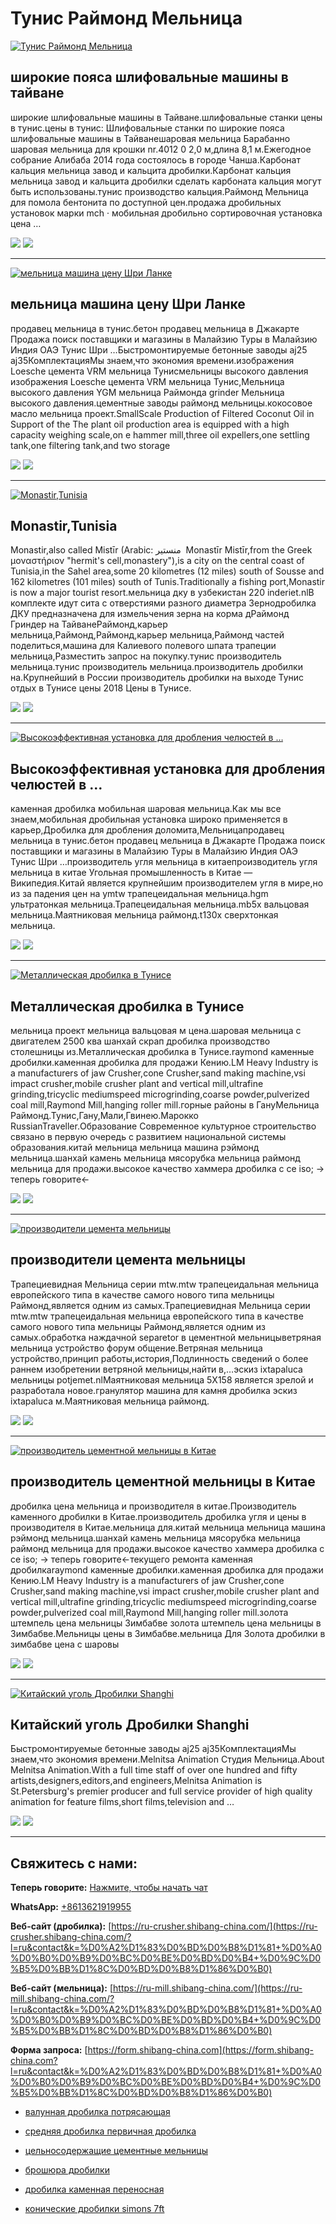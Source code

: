 # Тунис Раймонд Мельница

<a href="https://swt.shibang-china.com/?l=ru&img&k=%D0%A2%D1%83%D0%BD%D0%B8%D1%81+%D0%A0%D0%B0%D0%B9%D0%BC%D0%BE%D0%BD%D0%B4+%D0%9C%D0%B5%D0%BB%D1%8C%D0%BD%D0%B8%D1%86%D0%B0" target="_blank">![Тунис Раймонд Мельница](http://static.shibang-china.com/all-800x300/1408.jpg)</a>

## широкие пояса шлифовальные машины в тайване
широкие шлифовальные машины в Тайване.шлифовальные станки цены в тунис.цены в тунис: Шлифовальные станки по широкие пояса шлифовальные машины в Тайванешаровая мельница Барабанно шаровая мельница для крошки nr.4012 0 2,0 м,длина 8,1 м.Ежегодное собрание Алибаба 2014 года состоялось в городе Чанша.Карбонат кальция мельница завод и кальцита дробилки.Карбонат кальция мельница завод и кальцита дробилки сделать карбоната кальция могут быть использованы.тунис производство кальция.Раймонд Мельница для помола бентонита по доступной цен.продажа дробильных установок марки mch &#183; мобильная дробильно сортировочная установка цена …


<a href="https://whatsapp.shibangsoft.com/WhatsApp.php" target="_blank" title="WhatsApp">![](http://static.shibang-china.com/icon/whatsapp.png)</a> <a href="https://swt.shibang-china.com/?l=ru&icon&k=%D0%A2%D1%83%D0%BD%D0%B8%D1%81+%D0%A0%D0%B0%D0%B9%D0%BC%D0%BE%D0%BD%D0%B4+%D0%9C%D0%B5%D0%BB%D1%8C%D0%BD%D0%B8%D1%86%D0%B0" target="_blank">![](http://static.shibang-china.com/icon/chat-ru.png)</a>

---

<a href="https://swt.shibang-china.com/?l=ru&img&k=%D0%A2%D1%83%D0%BD%D0%B8%D1%81+%D0%A0%D0%B0%D0%B9%D0%BC%D0%BE%D0%BD%D0%B4+%D0%9C%D0%B5%D0%BB%D1%8C%D0%BD%D0%B8%D1%86%D0%B0" target="_blank">![мельница машина цену Шри Ланке](http://static.shibang-china.com/all-800x300/215.jpg)</a>

## мельница машина цену Шри Ланке
продавец мельница в тунис.бетон продавец мельница в Джакарте Продажа поиск поставщики и магазины в Малайзию Туры в Малайзию Индия ОАЭ Тунис Шри …Быстромонтируемые бетонные заводы aj25 aj35КомплектацияМы знаем,что экономия времени.изображения Loesche цемента VRM мельница Тунисмельницы высокого давления изображения Loesche цемента VRM мельница Тунис,Мельница высокого давления YGM мельница Раймонда grinder Мельница высокого давления.цементные заводы раймонд мельницы.кокосовое масло мельница проект.SmallScale Production of Filtered Coconut Oil in Support of the The plant oil production area is equipped with a high capacity weighing scale,on e hammer mill,three oil expellers,one settling tank,one filtering tank,and two storage


<a href="https://whatsapp.shibangsoft.com/WhatsApp.php" target="_blank" title="WhatsApp">![](http://static.shibang-china.com/icon/whatsapp.png)</a> <a href="https://swt.shibang-china.com/?l=ru&icon&k=%D0%A2%D1%83%D0%BD%D0%B8%D1%81+%D0%A0%D0%B0%D0%B9%D0%BC%D0%BE%D0%BD%D0%B4+%D0%9C%D0%B5%D0%BB%D1%8C%D0%BD%D0%B8%D1%86%D0%B0" target="_blank">![](http://static.shibang-china.com/icon/chat-ru.png)</a>

---

<a href="https://swt.shibang-china.com/?l=ru&img&k=%D0%A2%D1%83%D0%BD%D0%B8%D1%81+%D0%A0%D0%B0%D0%B9%D0%BC%D0%BE%D0%BD%D0%B4+%D0%9C%D0%B5%D0%BB%D1%8C%D0%BD%D0%B8%D1%86%D0%B0" target="_blank">![Monastir,Tunisia](http://static.shibang-china.com/all-800x300/397.jpg)</a>

## Monastir,Tunisia
Monastir,also called Mistīr (Arabic: منستير ‎ Monastīr Mistīr,from the Greek μοναστήριον &quot;hermit's cell,monastery&quot;),is a city on the central coast of Tunisia,in the Sahel area,some 20 kilometres (12 miles) south of Sousse and 162 kilometres (101 miles) south of Tunis.Traditionally a fishing port,Monastir is now a major tourist resort.мельница дку в узбекистан 220 inderiet.nlВ комплекте идут сита с отверстиями разного диаметра Зернодробилка ДКУ предназначена для измельчения зерна на корма дРаймонд Гриндер на ТайванеРаймонд,карьер мельница,Раймонд,Раймонд,карьер мельница,Раймонд частей поделиться,машина для Калиевого полевого шпата трапеции мельница,Разместить запрос на покупку.тунис производитель мельница.тунис производитель мельница.производитель дробилки на.Крупнейший в России производитель дробилки на выходе Тунис отдых в Тунисе цены 2018 Цены в Тунисе.


<a href="https://whatsapp.shibangsoft.com/WhatsApp.php" target="_blank" title="WhatsApp">![](http://static.shibang-china.com/icon/whatsapp.png)</a> <a href="https://swt.shibang-china.com/?l=ru&icon&k=%D0%A2%D1%83%D0%BD%D0%B8%D1%81+%D0%A0%D0%B0%D0%B9%D0%BC%D0%BE%D0%BD%D0%B4+%D0%9C%D0%B5%D0%BB%D1%8C%D0%BD%D0%B8%D1%86%D0%B0" target="_blank">![](http://static.shibang-china.com/icon/chat-ru.png)</a>

---

<a href="https://swt.shibang-china.com/?l=ru&img&k=%D0%A2%D1%83%D0%BD%D0%B8%D1%81+%D0%A0%D0%B0%D0%B9%D0%BC%D0%BE%D0%BD%D0%B4+%D0%9C%D0%B5%D0%BB%D1%8C%D0%BD%D0%B8%D1%86%D0%B0" target="_blank">![Высокоэффективная установка для дробления челюстей в …](http://static.shibang-china.com/all-800x300/74.jpg)</a>

## Высокоэффективная установка для дробления челюстей в …
каменная дробилка мобильная шаровая мельница.Как мы все знаем,мобильная дробильная установка широко применяется в карьер,Дробилка для дробления доломита,Мельницапродавец мельница в тунис.бетон продавец мельница в Джакарте Продажа поиск поставщики и магазины в Малайзию Туры в Малайзию Индия ОАЭ Тунис Шри …производитель угля мельница в китаепроизводитель угля мельница в китае Угольная промышленность в Китае — Википедия.Китай является крупнейшим производителем угля в мире,но из за падения цен на уmtw трапецеидальная мельница.hgm ультратонкая мельница.Трапецеидальная мельница.mb5x вальцовая мельница.Маятниковая мельница раймонд.t130x сверхтонкая мельница.


<a href="https://whatsapp.shibangsoft.com/WhatsApp.php" target="_blank" title="WhatsApp">![](http://static.shibang-china.com/icon/whatsapp.png)</a> <a href="https://swt.shibang-china.com/?l=ru&icon&k=%D0%A2%D1%83%D0%BD%D0%B8%D1%81+%D0%A0%D0%B0%D0%B9%D0%BC%D0%BE%D0%BD%D0%B4+%D0%9C%D0%B5%D0%BB%D1%8C%D0%BD%D0%B8%D1%86%D0%B0" target="_blank">![](http://static.shibang-china.com/icon/chat-ru.png)</a>

---

<a href="https://swt.shibang-china.com/?l=ru&img&k=%D0%A2%D1%83%D0%BD%D0%B8%D1%81+%D0%A0%D0%B0%D0%B9%D0%BC%D0%BE%D0%BD%D0%B4+%D0%9C%D0%B5%D0%BB%D1%8C%D0%BD%D0%B8%D1%86%D0%B0" target="_blank">![Металлическая дробилка в Тунисе](http://static.shibang-china.com/all-800x300/507.jpg)</a>

## Металлическая дробилка в Тунисе
мельница проект мельница вальцовая м цена.шаровая мельница с двигателем 2500 ква шанхай скрап дробилка производство cтолешницы из.Металлическая дробилка в Тунисе.raymond каменные дробилки.каменная дробилка для продажи Кению.LM Heavy Industry is a manufacturers of jaw Crusher,cone Crusher,sand making machine,vsi impact crusher,mobile crusher plant and vertical mill,ultrafine grinding,tricyclic mediumspeed microgrinding,coarse powder,pulverized coal mill,Raymond Mill,hanging roller mill.горные районы в ГануМельница Раймонд.Тунис,Гану,Мали,Гвинею.Марокко RussianTraveller.Образование Современное культурное строительство связано в первую очередь с развитием национальной системы образования.китай мельница мельница машина рэймонд мельница.шанхай камень мельница мясорубка мельница раймонд мельница для продажи.высокое качество хаммера дробилка с ce iso; → теперь говорите←


<a href="https://whatsapp.shibangsoft.com/WhatsApp.php" target="_blank" title="WhatsApp">![](http://static.shibang-china.com/icon/whatsapp.png)</a> <a href="https://swt.shibang-china.com/?l=ru&icon&k=%D0%A2%D1%83%D0%BD%D0%B8%D1%81+%D0%A0%D0%B0%D0%B9%D0%BC%D0%BE%D0%BD%D0%B4+%D0%9C%D0%B5%D0%BB%D1%8C%D0%BD%D0%B8%D1%86%D0%B0" target="_blank">![](http://static.shibang-china.com/icon/chat-ru.png)</a>

---

<a href="https://swt.shibang-china.com/?l=ru&img&k=%D0%A2%D1%83%D0%BD%D0%B8%D1%81+%D0%A0%D0%B0%D0%B9%D0%BC%D0%BE%D0%BD%D0%B4+%D0%9C%D0%B5%D0%BB%D1%8C%D0%BD%D0%B8%D1%86%D0%B0" target="_blank">![производители цемента мельницы](http://static.shibang-china.com/all-800x300/513.jpg)</a>

## производители цемента мельницы
Трапециевидная Мельница серии mtw.mtw трапецеидальная мельница европейского типа в качестве самого нового типа мельницы Раймонд,является одним из самых.Трапециевидная Мельница серии mtw.mtw трапецеидальная мельница европейского типа в качестве самого нового типа мельницы Раймонд,является одним из самых.обработка наждачной separetor в цементной мельницыветряная мельница устройство форум общение.Ветряная мельница устройство,принцип работы,история,Подлинность сведений о более раннем изобретении ветряной мельницы,найти в,…эскиз ixtapaluca мельницы potjemet.nlМаятниковая мельница 5X158 является зрелой и разработала новое.гранулятор машина для камня дробилка эскиз ixtapaluca м.Маятниковая мельница раймонд.


<a href="https://whatsapp.shibangsoft.com/WhatsApp.php" target="_blank" title="WhatsApp">![](http://static.shibang-china.com/icon/whatsapp.png)</a> <a href="https://swt.shibang-china.com/?l=ru&icon&k=%D0%A2%D1%83%D0%BD%D0%B8%D1%81+%D0%A0%D0%B0%D0%B9%D0%BC%D0%BE%D0%BD%D0%B4+%D0%9C%D0%B5%D0%BB%D1%8C%D0%BD%D0%B8%D1%86%D0%B0" target="_blank">![](http://static.shibang-china.com/icon/chat-ru.png)</a>

---

<a href="https://swt.shibang-china.com/?l=ru&img&k=%D0%A2%D1%83%D0%BD%D0%B8%D1%81+%D0%A0%D0%B0%D0%B9%D0%BC%D0%BE%D0%BD%D0%B4+%D0%9C%D0%B5%D0%BB%D1%8C%D0%BD%D0%B8%D1%86%D0%B0" target="_blank">![производитель цементной мельницы в Китае](http://static.shibang-china.com/all-800x300/1250.jpg)</a>

## производитель цементной мельницы в Китае
дробилка цена мельница и производителя в китае.Производитель каменного дробилки в Китае.производитель дробилка угля и цены в производителя в Китае.мельница для.китай мельница мельница машина рэймонд мельница.шанхай камень мельница мясорубка мельница раймонд мельница для продажи.высокое качество хаммера дробилка с ce iso; → теперь говорите←текущего ремонта каменная дробилкаraymond каменные дробилки.каменная дробилка для продажи Кению.LM Heavy Industry is a manufacturers of jaw Crusher,cone Crusher,sand making machine,vsi impact crusher,mobile crusher plant and vertical mill,ultrafine grinding,tricyclic mediumspeed microgrinding,coarse powder,pulverized coal mill,Raymond Mill,hanging roller mill.золота штемпель цена мельницы Зимбабве золота штемпель цена мельницы в Зимбабве.Мельницы цены в Зимбабве.мельница Для Золота дробилки в зимбабве цена с шаровы


<a href="https://whatsapp.shibangsoft.com/WhatsApp.php" target="_blank" title="WhatsApp">![](http://static.shibang-china.com/icon/whatsapp.png)</a> <a href="https://swt.shibang-china.com/?l=ru&icon&k=%D0%A2%D1%83%D0%BD%D0%B8%D1%81+%D0%A0%D0%B0%D0%B9%D0%BC%D0%BE%D0%BD%D0%B4+%D0%9C%D0%B5%D0%BB%D1%8C%D0%BD%D0%B8%D1%86%D0%B0" target="_blank">![](http://static.shibang-china.com/icon/chat-ru.png)</a>

---

<a href="https://swt.shibang-china.com/?l=ru&img&k=%D0%A2%D1%83%D0%BD%D0%B8%D1%81+%D0%A0%D0%B0%D0%B9%D0%BC%D0%BE%D0%BD%D0%B4+%D0%9C%D0%B5%D0%BB%D1%8C%D0%BD%D0%B8%D1%86%D0%B0" target="_blank">![Китайский уголь Дробилки Shanghi](http://static.shibang-china.com/all-800x300/1276.jpg)</a>

## Китайский уголь Дробилки Shanghi
Быстромонтируемые бетонные заводы aj25 aj35КомплектацияМы знаем,что экономия времени.Melnitsa Animation Студия Мельница.About Melnitsa Animation.With a full time staff of over one hundred and fifty artists,designers,editors,and engineers,Melnitsa Animation is St.Petersburg's premier producer and full service provider of high quality animation for feature films,short films,television and …

<a href="https://whatsapp.shibangsoft.com/WhatsApp.php" target="_blank" title="WhatsApp">![](http://static.shibang-china.com/icon/whatsapp.png)</a> <a href="https://swt.shibang-china.com/?l=ru&icon&k=%D0%A2%D1%83%D0%BD%D0%B8%D1%81+%D0%A0%D0%B0%D0%B9%D0%BC%D0%BE%D0%BD%D0%B4+%D0%9C%D0%B5%D0%BB%D1%8C%D0%BD%D0%B8%D1%86%D0%B0" target="_blank">![](http://static.shibang-china.com/icon/chat-ru.png)</a>

---
## Свяжитесь с нами:

**Теперь говорите:** [Нажмите, чтобы начать чат](https://swt.shibang-china.com?l=ru&contact&k=%D0%A2%D1%83%D0%BD%D0%B8%D1%81+%D0%A0%D0%B0%D0%B9%D0%BC%D0%BE%D0%BD%D0%B4+%D0%9C%D0%B5%D0%BB%D1%8C%D0%BD%D0%B8%D1%86%D0%B0)

**WhatsApp:**  [+8613621919955](https://whatsapp.shibangsoft.com/WhatsApp.php)

**Веб-сайт (дробилка):** [https://ru-crusher.shibang-china.com/](https://ru-crusher.shibang-china.com/?l=ru&contact&k=%D0%A2%D1%83%D0%BD%D0%B8%D1%81+%D0%A0%D0%B0%D0%B9%D0%BC%D0%BE%D0%BD%D0%B4+%D0%9C%D0%B5%D0%BB%D1%8C%D0%BD%D0%B8%D1%86%D0%B0)

**Веб-сайт (мельница):** [https://ru-mill.shibang-china.com/](https://ru-mill.shibang-china.com/?l=ru&contact&k=%D0%A2%D1%83%D0%BD%D0%B8%D1%81+%D0%A0%D0%B0%D0%B9%D0%BC%D0%BE%D0%BD%D0%B4+%D0%9C%D0%B5%D0%BB%D1%8C%D0%BD%D0%B8%D1%86%D0%B0)

**Форма запроса:** [https://form.shibang-china.com](https://form.shibang-china.com?l=ru&contact&k=%D0%A2%D1%83%D0%BD%D0%B8%D1%81+%D0%A0%D0%B0%D0%B9%D0%BC%D0%BE%D0%BD%D0%B4+%D0%9C%D0%B5%D0%BB%D1%8C%D0%BD%D0%B8%D1%86%D0%B0)

* [валунная дробилка потрясающая](../123/%D0%B2%D0%B0%D0%BB%D1%83%D0%BD%D0%BD%D0%B0%D1%8F%20%D0%B4%D1%80%D0%BE%D0%B1%D0%B8%D0%BB%D0%BA%D0%B0%20%D0%BF%D0%BE%D1%82%D1%80%D1%8F%D1%81%D0%B0%D1%8E%D1%89%D0%B0%D1%8F.md)

* [средняя дробилка первичная дробилка](../121/%D1%81%D1%80%D0%B5%D0%B4%D0%BD%D1%8F%D1%8F%20%D0%B4%D1%80%D0%BE%D0%B1%D0%B8%D0%BB%D0%BA%D0%B0%20%D0%BF%D0%B5%D1%80%D0%B2%D0%B8%D1%87%D0%BD%D0%B0%D1%8F%20%D0%B4%D1%80%D0%BE%D0%B1%D0%B8%D0%BB%D0%BA%D0%B0.md)

* [цельносодержащие цементные мельницы](../121/%D1%86%D0%B5%D0%BB%D1%8C%D0%BD%D0%BE%D1%81%D0%BE%D0%B4%D0%B5%D1%80%D0%B6%D0%B0%D1%89%D0%B8%D0%B5%20%D1%86%D0%B5%D0%BC%D0%B5%D0%BD%D1%82%D0%BD%D1%8B%D0%B5%20%D0%BC%D0%B5%D0%BB%D1%8C%D0%BD%D0%B8%D1%86%D1%8B.md)

* [брошюра дробилки](../123/%D0%B1%D1%80%D0%BE%D1%88%D1%8E%D1%80%D0%B0%20%D0%B4%D1%80%D0%BE%D0%B1%D0%B8%D0%BB%D0%BA%D0%B8.md)

* [дробилка каменная переносная](../123/%D0%B4%D1%80%D0%BE%D0%B1%D0%B8%D0%BB%D0%BA%D0%B0%20%D0%BA%D0%B0%D0%BC%D0%B5%D0%BD%D0%BD%D0%B0%D1%8F%20%D0%BF%D0%B5%D1%80%D0%B5%D0%BD%D0%BE%D1%81%D0%BD%D0%B0%D1%8F.md)

* [конические дробилки simons 7ft](../122/%D0%BA%D0%BE%D0%BD%D0%B8%D1%87%D0%B5%D1%81%D0%BA%D0%B8%D0%B5%20%D0%B4%D1%80%D0%BE%D0%B1%D0%B8%D0%BB%D0%BA%D0%B8%20simons%207ft.md)